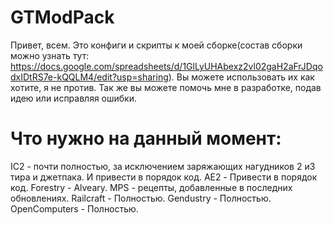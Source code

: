 # GTModPack

Привет, всем. 
Это конфиги и скрипты к моей сборке(состав сборки можно узнать тут: 
https://docs.google.com/spreadsheets/d/1GlLyUHAbexz2vl02gaH2aFrJDqodxIDtRS7e-kQQLM4/edit?usp=sharing). 
Вы можете использовать их как хотите, я не против. Так же вы можете помочь мне в разработке, подав идею или исправляя ошибки.

# Что нужно на данный момент:
IC2 - почти полностью, за исключением заряжающих нагудников 2 и3 тира и джетпака. И привести в порядок код.
AE2 - Привести в порядок код.
Forestry - Alveary.
MPS - рецепты, добавленные в последних обновлениях.
Railcraft - Полностью.
Gendustry - Полностью.
OpenComputers - Полностью.
